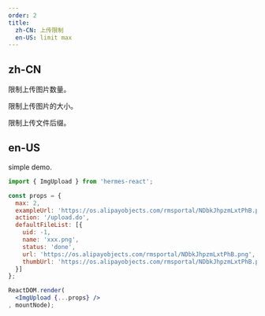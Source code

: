 ```yaml
---
order: 2
title:
  zh-CN: 上传限制
  en-US: limit max
---
```


## zh-CN

限制上传图片数量。

限制上传图片的大小。

限制上传文件后缀。

## en-US

simple demo.

````jsx
import { ImgUpload } from 'hermes-react';

const props = {
  max: 2,
  exampleUrl: 'https://os.alipayobjects.com/rmsportal/NDbkJhpzmLxtPhB.png',
  action: '/upload.do',
  defaultFileList: [{
    uid: -1,
    name: 'xxx.png',
    status: 'done',
    url: 'https://os.alipayobjects.com/rmsportal/NDbkJhpzmLxtPhB.png',
    thumbUrl: 'https://os.alipayobjects.com/rmsportal/NDbkJhpzmLxtPhB.png',
  }]
};

ReactDOM.render(
  <ImgUpload {...props} />
, mountNode);
````
